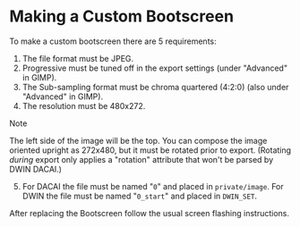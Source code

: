 # Making a Custom Bootscreen

To make a custom bootscreen there are 5 requirements:

1. The file format must be JPEG.
2. Progressive must be tuned off in the export settings (under "Advanced" in GIMP).
3. The Sub-sampling format must be chroma quartered (4:2:0) (also under "Advanced" in GIMP).
4. The resolution must be 480x272.

> [!NOTE]
> The left side of the image will be the top. You can compose the image oriented upright as 272x480, but it must be rotated prior to export. (Rotating *during* export only applies a "rotation" attribute that won't be parsed by DWIN DACAI.)

5. For DACAI the file must be named "`0`" and placed in `private/image`. For DWIN the file must be named "`0_start`" and placed in `DWIN_SET`.

After replacing the Bootscreen follow the usual screen flashing instructions.
